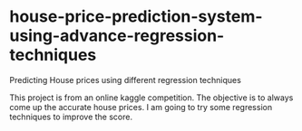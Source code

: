# house-price-prediction-system-using-advance-regression-techniques
Predicting House prices using different regression techniques

This project is from an online kaggle competition. The objective is to always come up the accurate house prices.
I am going to try some regression techniques to improve the score.
